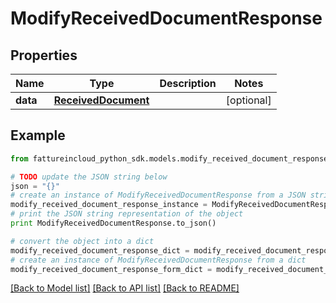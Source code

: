 # ModifyReceivedDocumentResponse



## Properties

Name | Type | Description | Notes
------------ | ------------- | ------------- | -------------
**data** | [**ReceivedDocument**](ReceivedDocument.md) |  | [optional] 

## Example

```python
from fattureincloud_python_sdk.models.modify_received_document_response import ModifyReceivedDocumentResponse

# TODO update the JSON string below
json = "{}"
# create an instance of ModifyReceivedDocumentResponse from a JSON string
modify_received_document_response_instance = ModifyReceivedDocumentResponse.from_json(json)
# print the JSON string representation of the object
print ModifyReceivedDocumentResponse.to_json()

# convert the object into a dict
modify_received_document_response_dict = modify_received_document_response_instance.to_dict()
# create an instance of ModifyReceivedDocumentResponse from a dict
modify_received_document_response_form_dict = modify_received_document_response.from_dict(modify_received_document_response_dict)
```
[[Back to Model list]](../README.md#documentation-for-models) [[Back to API list]](../README.md#documentation-for-api-endpoints) [[Back to README]](../README.md)


